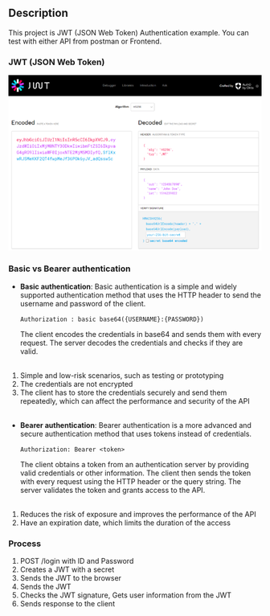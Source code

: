 ## Description
This project is JWT (JSON Web Token) Authentication example. You can test with either API from postman or Frontend. 

### JWT (JSON Web Token)
![jwt_image](/src/main/resources/image/jwt_image.png)
### Basic vs Bearer authentication
- <b>Basic authentication</b>: 
  Basic authentication is a simple and widely supported authentication method that uses the HTTP header to send the username and password of the client.

  ```http
  Authorization : basic base64({USERNAME}:{PASSWORD})
  ```
  The client encodes the credentials in base64 and sends them with every request. The server decodes the credentials and checks if they are valid.
  <br><br>
  
1. Simple and low-risk scenarios, such as testing or prototyping
2. The credentials are not encrypted 
3. The client has to store the credentials securely and send them repeatedly, which can affect the performance and security of the API
<br><br>

- <b>Bearer authentication</b>:
  Bearer authentication is a more advanced and secure authentication method that uses tokens instead of credentials.
   ```http
  Authorization: Bearer <token>
  ```
  The client obtains a token from an authentication server by providing valid credentials or other information. The client then sends the token with every request using the HTTP header or the query string. The server validates the token and grants access to the API.
  <br><br>

1. Reduces the risk of exposure and improves the performance of the API
2. Have an expiration date, which limits the duration of the access
    
### Process
1. POST /login with ID and Password
2. Creates a JWT with a secret
3. Sends the JWT to the browser
4. Sends the JWT
5. Checks the JWT signature, Gets user information from the JWT
6. Sends response to the client